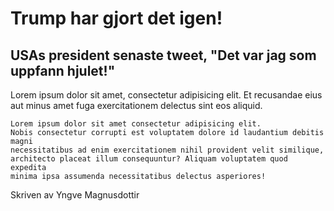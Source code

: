<DOCTYPE html>
   <!DOCTYPE html>
   <html lang="en">
   <head> 
    <meta charset="UTF-8">
    <meta name="viewport" content="width=device-width, initial-scale=1.0">
    <title> Nyhetsidan </head></title>
    </head>
   <body>
    <h1>Trump har gjort det igen!</head></h1>
    <h2>USAs president senaste tweet, "Det var jag som uppfann hjulet!"</h2>
    <p>
    Lorem ipsum dolor sit amet, consectetur adipisicing elit. 
    Et recusandae eius aut minus amet fuga exercitationem delectus sint eos aliquid.
        
    Lorem ipsum dolor sit amet consectetur adipisicing elit. 
    Nobis consectetur corrupti est voluptatem dolore id laudantium debitis magni 
    necessitatibus ad enim exercitationem nihil provident velit similique, 
    architecto placeat illum consequuntur? Aliquam voluptatem quod expedita 
    minima ipsa assumenda necessitatibus delectus asperiores!
        
  Skriven av Yngve Magnusdottir <head></p>
   </body>
   </html> 